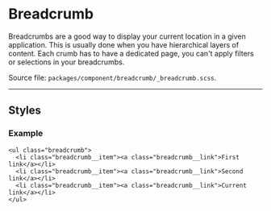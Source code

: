 # Breadcrumb
Breadcrumbs are a good way to display your current location in a given application. This is usually done when you have hierarchical layers of content. Each crumb has to have a dedicated page, you can't apply filters or selections in your breadcrumbs.

Source file: `packages/component/breadcrumb/_breadcrumb.scss`.

---

## Styles

### Example
```html*example
<ul class="breadcrumb">
  <li class="breadcrumb__item"><a class="breadcrumb__link">First link</a></li>
  <li class="breadcrumb__item"><a class="breadcrumb__link">Second link</a></li>
  <li class="breadcrumb__item"><a class="breadcrumb__link">Current link</a></li>
</ul>
```
